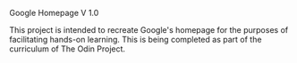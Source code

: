 Google Homepage V 1.0

This project is intended to recreate Google's homepage for the purposes of facilitating hands-on learning.  This is being completed as part of the curriculum of The Odin Project.
